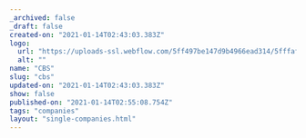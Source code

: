 ```yaml
---
_archived: false
_draft: false
created-on: "2021-01-14T02:43:03.383Z"
logo:
  url: "https://uploads-ssl.webflow.com/5ff497be147d9b4966ead314/5fffafb2df0c4d09aa23701d_cbs.jpg"
  alt: ""
name: "CBS"
slug: "cbs"
updated-on: "2021-01-14T02:43:03.383Z"
show: false
published-on: "2021-01-14T02:55:08.754Z"
tags: "companies"
layout: "single-companies.html"
---
```



